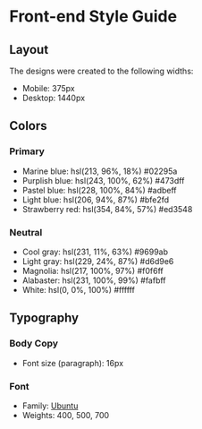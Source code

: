 # Front-end Style Guide

## Layout

The designs were created to the following widths:

- Mobile: 375px
- Desktop: 1440px

## Colors

### Primary

- Marine blue: hsl(213, 96%, 18%) #02295a
- Purplish blue: hsl(243, 100%, 62%) #473dff
- Pastel blue: hsl(228, 100%, 84%) #adbeff
- Light blue: hsl(206, 94%, 87%) #bfe2fd
- Strawberry red: hsl(354, 84%, 57%) #ed3548

### Neutral

- Cool gray: hsl(231, 11%, 63%) #9699ab
- Light gray: hsl(229, 24%, 87%) #d6d9e6
- Magnolia: hsl(217, 100%, 97%) #f0f6ff
- Alabaster: hsl(231, 100%, 99%) #fafbff
- White: hsl(0, 0%, 100%) #ffffff

## Typography

### Body Copy

- Font size (paragraph): 16px

### Font

- Family: [Ubuntu](https://fonts.google.com/specimen/Ubuntu)
- Weights: 400, 500, 700
